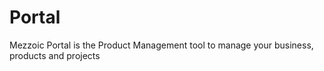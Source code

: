 # Portal
Mezzoic Portal is the Product Management tool to manage your business, products and projects
